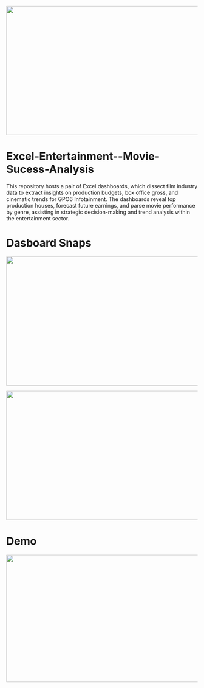 <p align="center">
  <img src="https://github.com/Tahascommit/Excel-Entertainment-Movie-Sucess-Analysis/blob/68f7e67324e0d95fd2a6dfb06beac7fc14105968/assets/Cover_image.png" width="703" height="340">
</p >


# Excel-Entertainment--Movie-Sucess-Analysis
This repository hosts a pair of Excel dashboards, which dissect film industry data to extract insights on production budgets, box office gross, and cinematic trends for GPO6 Infotainment. The dashboards reveal top production houses, forecast future earnings, and parse movie performance by genre, assisting in strategic decision-making and trend analysis within the entertainment sector.

# Dasboard Snaps

<p align="center">
  <img src="https://github.com/Tahascommit/Excel-Entertainment-Movie-Sucess-Analysis/blob/4ca6288bb72bab1f33456a62690275cb3950bc6e/assets/Snap_1.png" width="703" height="340">
</p >

<p align="center">
  <img src="https://github.com/Tahascommit/Excel-Entertainment-Movie-Sucess-Analysis/blob/68f7e67324e0d95fd2a6dfb06beac7fc14105968/assets/Snap_2.png" width="703" height="340">
</p >


# Demo
<img src="https://github.com/Tahascommit/Excel-Entertainment-Movie-Sucess-Analysis/blob/68f7e67324e0d95fd2a6dfb06beac7fc14105968/assets/Demo.gif" width="602" height="335">




